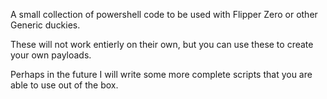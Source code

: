 A small collection of powershell code to be used with Flipper Zero or other Generic duckies. 

These will not work entierly on their own, but you can use these to create your own payloads. 

Perhaps in the future I will write some more complete scripts that you are able to use out of the box. 
